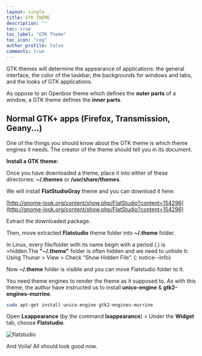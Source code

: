 ```yaml
---
layout: single
title: GTK THEME
description: ""
toc: true
toc_label: "GTK Theme"
toc_icon: "cog"
author_profile: false
comments: true
---
```


GTK themes will determine the appearance of applications: the general interface, the color of the taskbar, the backgrounds for windows and tabs, and the looks of GTK applications.

As oppose to an Openbox theme which defines the **outer parts** of a window, a GTK theme defines the **inner parts**.

## Normal GTK+ apps (Firefox, Transmission, Geany...)

One of the things you should know about the GTK theme is which theme engines it needs. The creator of the theme should tell you in its document.

**Install a GTK theme:**

Once you have downloaded a theme, place it into either of these directories: **~/.themes** or **/usr/share/themes**.

We will install **FlatStudioGray** theme and you can download it here:

[http://gnome-look.org/content/show.php/FlatStudio?content=154296](http://gnome-look.org/content/show.php/FlatStudio?content=154296)

Extract the downloaded package.

Then, move extracted **Flatstudio** theme folder into **~/.theme** folder.

In Linux, every file/folder with its name begin with a period (.) is >hidden.The **"~/.theme"** folder is often hidden and we need to unhide it: Using Thunar > View > Check “Show Hidden File”.
{: notice--info}

Now **~/.theme** folder is visible and you can move Flatstudio folder to it.

You need theme engines to render the theme as it supposed to. As with this theme, the author have instructed us to install **unico-engine** & **gtk2-engines-murrine**.

```bash
sudo apt-get install unico-engine gtk2-engines-murrine
````
Open **Lxappearance** (by the command **lxappearance**) > Under the **Widget** tab, choose **Flatstudio**.

![flatstudio]({{site.baseurl}}/images/flatstudio.jpg)

And Voila! All should look good now.
